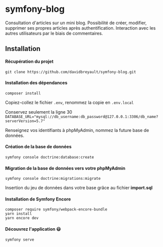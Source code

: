 # symfony-blog
Consultation d'articles sur un mini blog. Possibilité de créer, modifier, supprimer ses propres articles après authentification. Interaction avec les autres utilisateurs par le biais de commentaires. 

## Installation

#### Récupération du projet
`git clone https://github.com/davidbreyault/symfony-blog.git`

#### Installation des dépendances
`composer install`

Copiez-collez le fichier `.env`, renommez la copie en `.env.local`

Conservez seulement la ligne 30 `DATABASE_URL="mysql://db_username:db_password@127.0.0.1:3306/db_name?serverVersion=5.7"`

Renseignez vos identifiants à phpMyAdmin, nommez la future base de données.

#### Création de la base de données
`symfony console doctrine:database:create`

#### Migration de la base de données vers votre phpMyAdmin
`symfony console doctrine:migrations:migrate`

Insertion du jeu de données dans votre base grâce au fichier __import.sql__

#### Installation de Symfony Encore

```
composer require symfony/webpack-encore-bundle
yarn install
yarn encore dev
```

#### Découvrez l'application :smiley:
`symfony serve`
